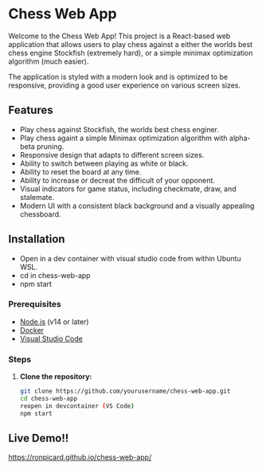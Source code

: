 # Chess Web App

Welcome to the Chess Web App! This project is a React-based web application that allows users to play chess against a either the worlds best chess engine Stockfish (extremely hard), or a simple minimax optimization algorithm (much easier). 

The application is styled with a modern look and is optimized to be responsive, providing a good user experience on various screen sizes.

## Features

- Play chess against Stockfish, the worlds best chess enginer.
- Play chess againt a simple Minimax optimization algorithm with alpha-beta pruning.
- Responsive design that adapts to different screen sizes.
- Ability to switch between playing as white or black.
- Ability to reset the board at any time.
- Ability to increase or decreat the difficult of your opponent.
- Visual indicators for game status, including checkmate, draw, and stalemate.
- Modern UI with a consistent black background and a visually appealing chessboard.

## Installation
- Open in a dev container with visual studio code from within Ubuntu WSL.
- cd in chess-web-app
- npm start

### Prerequisites

- [Node.js](https://nodejs.org/) (v14 or later)
- [Docker](https://www.docker.com/)
- [Visual Studio Code](https://code.visualstudio.com/)

### Steps

1. **Clone the repository:**
   ```bash
   git clone https://github.com/yourusername/chess-web-app.git
   cd chess-web-app
   reopen in devcontainer (VS Code)
   npm start

## Live Demo!!
https://ronpicard.github.io/chess-web-app/


